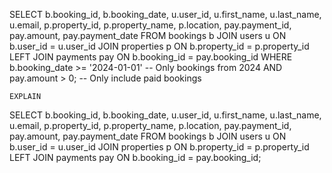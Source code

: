 

SELECT 
    b.booking_id,
    b.booking_date,
    u.user_id,
    u.first_name,
    u.last_name,
    u.email,
    p.property_id,
    p.property_name,
    p.location,
    pay.payment_id,
    pay.amount,
    pay.payment_date
FROM 
    bookings b
JOIN 
    users u ON b.user_id = u.user_id
JOIN 
    properties p ON b.property_id = p.property_id
LEFT JOIN 
    payments pay ON b.booking_id = pay.booking_id
WHERE 
    b.booking_date >= '2024-01-01'  -- Only bookings from 2024
    AND pay.amount > 0;             -- Only include paid bookings


    EXPLAIN 
SELECT 
    b.booking_id,
    b.booking_date,
    u.user_id,
    u.first_name,
    u.last_name,
    u.email,
    p.property_id,
    p.property_name,
    p.location,
    pay.payment_id,
    pay.amount,
    pay.payment_date
FROM 
    bookings b
JOIN 
    users u ON b.user_id = u.user_id
JOIN 
    properties p ON b.property_id = p.property_id
LEFT JOIN 
    payments pay ON b.booking_id = pay.booking_id;

